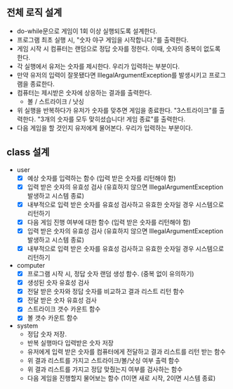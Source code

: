 ## 전체 로직 설계

- do-while문으로 게임이 1회 이상 실행되도록 설계한다. 
- 프로그램 최초 실행 시, "숫자 야구 게임을 시작합니다."를 출력한다. 
- 게임 시작 시 컴퓨터는 랜덤으로 정답 숫자를 정한다. 이때, 숫자의 중복이 없도록 한다. 
- 각 실행에서 유저는 숫자를 제시한다. 우리가 입력하는 부분이다. 
- 만약 유저의 입력이 잘못됐다면 IllegalArgumentException를 발생시키고 프로그램을 종료한다. 
- 컴퓨터는 제시받은 숫자에 상응하는 결과를 출력한다. 
  - 볼 / 스트라이크 / 낫싱
- 위 실행을 반복하다가 유저가 숫자를 맞추면 게임을 종료한다. "3스트라이크"를 출력한다. "3개의 숫자를 모두 맞히셨습니다! 게임 종료"를 출력한다.  
- 다음 게임을 할 것인지 유저에게 물어본다. 우리가 입력하는 부분이다. 


## class 설계

- user
  - [x] 예상 숫자를 입력하는 함수 (입력 받은 숫자를 리턴해야 함)
  - [x] 입력 받은 숫자의 유효성 검사 (유효하지 않으면 IllegalArgumentException 발생하고 시스템 종료)
  - [x] 내부적으로 입력 받은 숫자를 유효성 검사하고 유효한 숫자일 경우 시스템으로 리턴하기
  - [x] 다음 게임 진행 여부에 대한 함수 (입력 받은 숫자를 리턴해야 함)
  - [x] 입력 받은 숫자의 유효성 검사 (유효하지 않으면 IllegalArgumentException 발생하고 시스템 종료)
  - [x] 내부적으로 입력 받은 숫자를 유효성 검사하고 유효한 숫자일 경우 시스템으로 리턴하기
- computer
  - [x] 프로그램 시작 시, 정답 숫자 랜덤 생성 함수. (중복 없이 유의하기)
  - [x] 생성된 숫자 유효성 검사
  - [x] 전달 받은 숫자와 정답 숫자를 비교하고 결과 리스트 리턴 함수
  - [x] 전달 받은 숫자 유효성 검사
  - [x] 스트라이크 갯수 카운트 함수
  - [x] 볼 갯수 카운트 함수
- system
  - 정답 숫자 저장. 
  - 반복 실행마다 입력받은 숫자 저장
  - 유저에게 입력 받은 숫자를 컴퓨터에게 전달하고 결과 리스트를 리턴 받는 함수
  - 위 결과 리스트를 가지고 스트라이크/볼/낫싱 여부 출력 함수
  - 위 결과 리스트를 가지고 정답 맞췄는지 여부를 검사하는 함수
  - 다음 게임을 진행할지 물어보는 함수 (1이면 새로 시작, 2이면 시스템 종료)